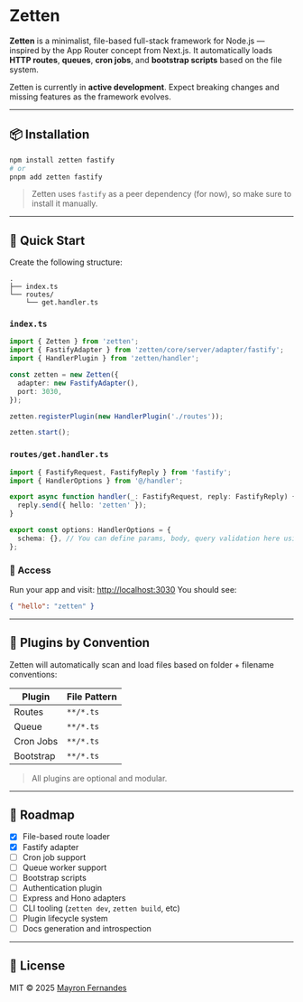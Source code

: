 # Zetten

**Zetten** is a minimalist, file-based full-stack framework for Node.js — inspired by the App Router concept from Next.js. It automatically loads **HTTP routes**, **queues**, **cron jobs**, and **bootstrap scripts** based on the file system.

Zetten is currently in **active development**. Expect breaking changes and missing features as the framework evolves.

---

## 📦 Installation

```bash
npm install zetten fastify
# or
pnpm add zetten fastify
````

> Zetten uses `fastify` as a peer dependency (for now), so make sure to install it manually.

---

## 🚀 Quick Start

Create the following structure:

```
.
├── index.ts
└── routes/
    └── get.handler.ts
```

### `index.ts`

```ts
import { Zetten } from 'zetten';
import { FastifyAdapter } from 'zetten/core/server/adapter/fastify';
import { HandlerPlugin } from 'zetten/handler';

const zetten = new Zetten({
  adapter: new FastifyAdapter(),
  port: 3030,
});

zetten.registerPlugin(new HandlerPlugin('./routes'));

zetten.start();
```

### `routes/get.handler.ts`

```ts
import { FastifyRequest, FastifyReply } from 'fastify';
import { HandlerOptions } from '@/handler';

export async function handler(_: FastifyRequest, reply: FastifyReply) {
  reply.send({ hello: 'zetten' });
}

export const options: HandlerOptions = {
  schema: {}, // You can define params, body, query validation here using Zod
};
```

### 🔗 Access

Run your app and visit: [http://localhost:3030](http://localhost:3030)
You should see:

```json
{ "hello": "zetten" }
```

---

## 🧩 Plugins by Convention

Zetten will automatically scan and load files based on folder + filename conventions:

| Plugin    | File Pattern      |
| --------- | ----------------- |
| Routes    | `**/*.ts` |
| Queue     | `**/*.ts` |
| Cron Jobs | `**/*.ts` |
| Bootstrap | `**/*.ts` |

> All plugins are optional and modular.

---

## 📅 Roadmap

* [x] File-based route loader
* [x] Fastify adapter
* [ ] Cron job support
* [ ] Queue worker support
* [ ] Bootstrap scripts
* [ ] Authentication plugin
* [ ] Express and Hono adapters
* [ ] CLI tooling (`zetten dev`, `zetten build`, etc)
* [ ] Plugin lifecycle system
* [ ] Docs generation and introspection

---

## 📄 License

MIT © 2025 [Mayron Fernandes](https://github.com/mayron1806)

```
